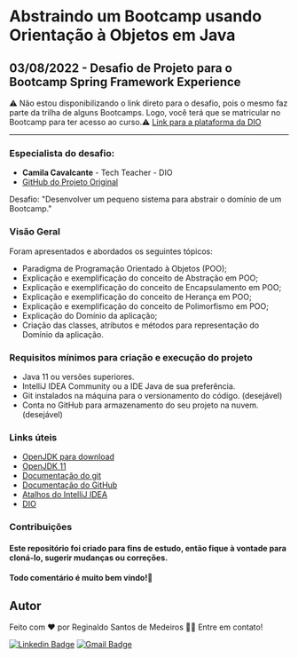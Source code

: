 # Abstraindo um Bootcamp usando Orientação à Objetos em Java

## 03/08/2022 - Desafio de Projeto para o Bootcamp Spring Framework Experience


⚠️ Não estou disponibilizando o link direto para o desafio, pois o mesmo faz parte da trilha de alguns Bootcamps. Logo, você terá que se matricular no Bootcamp para ter acesso ao curso.⚠️
[Link para a plataforma da DIO](https://web.dio.me/home)

------------

### Especialista do desafio:
- **Camila Cavalcante** - Tech Teacher - DIO
- [GitHub do Projeto Original](https://github.com/cami-la/desafio-poo-dio)

Desafio: "Desenvolver um pequeno sistema para abstrair o domínio de um Bootcamp."

### Visão Geral
Foram apresentados e abordados os seguintes tópicos:
- Paradigma de Programação Orientado à Objetos (POO);
- Explicação e exemplificação do conceito de Abstração em POO;
- Explicação e exemplificação do conceito de Encapsulamento em POO;
- Explicação e exemplificação do conceito de Herança em POO;
- Explicação e exemplificação do conceito de Polimorfismo em POO;
- Explicação do Domínio da aplicação;
- Criação das classes, atributos e métodos para representação do Domínio da aplicação.

### Requisitos mínimos para criação e execução do projeto
- Java 11 ou versões superiores.
- IntelliJ IDEA Community ou a IDE Java de sua preferência.
- Git instalados na máquina para o versionamento do código. (desejável)
- Conta no GitHub para armazenamento do seu projeto na nuvem. (desejável)


### Links úteis
- [OpenJDK para download](https://openjdk.java.net/)
- [OpenJDK 11](https://jdk.java.net/java-se-ri/11)
- [Documentação do git](https://git-scm.com/)
- [Documentação do GitHub](https://docs.github.com/pt)
- [Atalhos do IntelliJ IDEA](https://resources.jetbrains.com/storage/products/intellij-idea/docs/IntelliJIDEA_ReferenceCard.pdf)
- [DIO](https://web.dio.me/home)



### Contribuições
#### Este repositório foi criado para fins de estudo, então fique à vontade para cloná-lo, sugerir mudanças ou correções.
#### Todo comentário é muito bem vindo!🤝

## Autor  

Feito com ❤️ por Reginaldo Santos de Medeiros 👋🏽 Entre em contato!

[![Linkedin Badge](https://img.shields.io/badge/-Reginaldo-blue?style=flat-square&logo=Linkedin&logoColor=white&link=https://www.linkedin.com/in/reginaldo-santos-de-medeiros-59517324/)](https://www.linkedin.com/in/reginaldo-santos-de-medeiros-59517324/) [![Gmail Badge](https://img.shields.io/badge/-rsanme@gmail.com-c14438?style=flat-square&logo=Gmail&logoColor=white&link=mailto:rsanme@gmail.com)](mailto:rsanme@gmail.com)  
